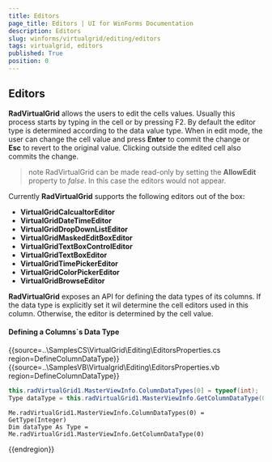 ```yaml
---
title: Editors
page_title: Editors | UI for WinForms Documentation
description: Editors
slug: winforms/virtualgrid/editing/editors
tags: virtualgrid, editors
published: True
position: 0
---
```



## Editors

__RadVirtualGrid__ allows the users to edit the cells values. Usually this process starts by typing in the cell or by pressing F2. By default the editor type is determined according to the data value type. When in edit mode, the user can change the cell value and press __Enter__ to commit the change or __Esc__ to revert to the original value. Clicking outside the edited cell also commits the change. 

>note RadVirtualGrid can be made read-only by setting the __AllowEdit__ property to *false*. In this case the editors would not appear.
>

Currently __RadVirtualGrid__ supports the following editors out of the box:

* __VirtualGridCalcualtorEditor__
* __VirtualGridDateTimeEditor__
* __VirtualGridDropDownListEditor__
* __VirtualGridMaskedEditBoxEditor__
* __VirtualGridTextBoxControlEditor__
* __VirtualGridTextBoxEditor__
* __VirtualGridTimePickerEditor__
* __VirtualGridColorPickerEditor__
* __VirtualGridBrowseEditor__

__RadVirtualGrid__ exposes an API for defining the data types of its columns. If the data type is explicitly set it wil determine the cell editors used in this column. Otherwise, the editor is determined by the cell value.

#### Defining a Columns`s Data Type

{{source=..\SamplesCS\VirtualGrid\Editing\EditorsProperties.cs region=DefineColumnDataType}} 
{{source=..\SamplesVB\Virtualgrid\Editing\EditorsProperties.vb region=DefineColumnDataType}}
````C#
this.radVirtualGrid1.MasterViewInfo.ColumnDataTypes[0] = typeof(int);
Type dataType = this.radVirtualGrid1.MasterViewInfo.GetColumnDataType(0);

````
````VB.NET
Me.radVirtualGrid1.MasterViewInfo.ColumnDataTypes(0) = GetType(Integer)
Dim dataType As Type = Me.radVirtualGrid1.MasterViewInfo.GetColumnDataType(0)

```` 

{{endregion}}